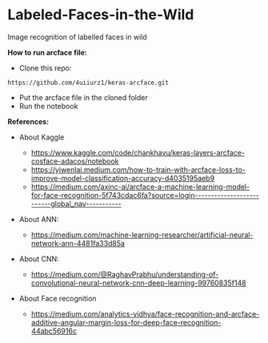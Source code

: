 # Labeled-Faces-in-the-Wild
Image recognition of labelled faces in wild

**How to run arcface file:**
* Clone this repo:
```
https://github.com/4uiiurz1/keras-arcface.git
```
* Put the arcface file in the cloned folder
* Run the notebook

**References:**
* About Kaggle
  * https://www.kaggle.com/code/chankhavu/keras-layers-arcface-cosface-adacos/notebook
  * https://yiwenlai.medium.com/how-to-train-with-arcface-loss-to-improve-model-classification-accuracy-d4035195aeb9
  * https://medium.com/axinc-ai/arcface-a-machine-learning-model-for-face-recognition-5f743cdac6fa?source=login--------------------------global_nav-----------
  
* About ANN:
  * https://medium.com/machine-learning-researcher/artificial-neural-network-ann-4481fa33d85a

* About CNN:
  * https://medium.com/@RaghavPrabhu/understanding-of-convolutional-neural-network-cnn-deep-learning-99760835f148

* About Face recognition
  * https://medium.com/analytics-vidhya/face-recognition-and-arcface-additive-angular-margin-loss-for-deep-face-recognition-44abc56916c

